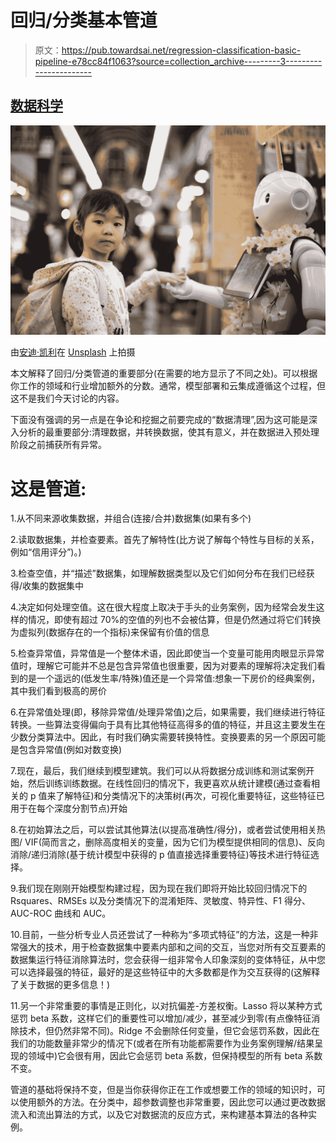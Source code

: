 # 回归/分类基本管道

> 原文：<https://pub.towardsai.net/regression-classification-basic-pipeline-e78cc84f1063?source=collection_archive---------3----------------------->

## [数据科学](https://towardsai.net/p/category/data-science)

![](img/1d8cf9e4914975a0e80b15b74924fa32.png)

由[安迪·凯利](https://unsplash.com/@askkell?utm_source=medium&utm_medium=referral)在 [Unsplash](https://unsplash.com?utm_source=medium&utm_medium=referral) 上拍摄

本文解释了回归/分类管道的重要部分(在需要的地方显示了不同之处)。可以根据你工作的领域和行业增加额外的分数。通常，模型部署和云集成遵循这个过程，但这不是我们今天讨论的内容。

下面没有强调的另一点是在争论和挖掘之前要完成的“数据清理”,因为这可能是深入分析的最重要部分:清理数据，并转换数据，使其有意义，并在数据进入预处理阶段之前捕获所有异常。

# 这是管道:

1.从不同来源收集数据，并组合(连接/合并)数据集(如果有多个)

2.读取数据集，并检查要素。首先了解特性(比方说了解每个特性与目标的关系，例如“信用评分”)。)

3.检查空值，并“描述”数据集，如理解数据类型以及它们如何分布在我们已经获得/收集的数据集中

4.决定如何处理空值。这在很大程度上取决于手头的业务案例，因为经常会发生这样的情况，即使有超过 70%的空值的列也不会被估算，但是仍然通过将它们转换为虚拟列(数据存在的一个指标)来保留有价值的信息

5.检查异常值，异常值是一个整体术语，因此即使当一个变量可能用肉眼显示异常值时，理解它可能并不总是包含异常值也很重要，因为对要素的理解将决定我们看到的是一个遥远的(低发生率/特殊)值还是一个异常值:想象一下房价的经典案例，其中我们看到极高的房价

6.在异常值处理(即，移除异常值/处理异常值)之后，如果需要，我们继续进行特征转换。一些算法变得偏向于具有比其他特征高得多的值的特征，并且这主要发生在少数分类算法中。因此，有时我们确实需要转换特性。变换要素的另一个原因可能是包含异常值(例如对数变换)

7.现在，最后，我们继续到模型建筑。我们可以从将数据分成训练和测试案例开始，然后训练训练数据。在线性回归的情况下，我更喜欢从统计建模(通过查看相关的 p 值来了解特征)和分类情况下的决策树(再次，可视化重要特征，这些特征已用于在每个深度分割节点)开始

8.在初始算法之后，可以尝试其他算法(以提高准确性/得分)，或者尝试使用相关热图/ VIF(简而言之，删除高度相关的变量，因为它们为模型提供相同的信息)、反向消除/递归消除(基于统计模型中获得的 p 值直接选择重要特征)等技术进行特征选择。

9.我们现在刚刚开始模型构建过程，因为现在我们即将开始比较回归情况下的 Rsquares、RMSEs 以及分类情况下的混淆矩阵、灵敏度、特异性、F1 得分、AUC-ROC 曲线和 AUC。

10.目前，一些分析专业人员还尝试了一种称为“多项式特征”的方法，这是一种非常强大的技术，用于检查数据集中要素内部和之间的交互，当您对所有交互要素的数据集运行特征消除算法时，您会获得一组非常令人印象深刻的变体特征，从中您可以选择最强的特征，最好的是这些特征中的大多数都是作为交互获得的(这解释了关于数据的更多信息！)

11.另一个非常重要的事情是正则化，以对抗偏差-方差权衡。Lasso 将以某种方式惩罚 beta 系数，这样它们的重要性可以增加/减少，甚至减少到零(有点像特征消除技术，但仍然非常不同)。Ridge 不会删除任何变量，但它会惩罚系数，因此在我们的功能数量非常少的情况下(或者在所有功能都需要作为业务案例理解/结果呈现的领域中)它会很有用，因此它会惩罚 beta 系数，但保持模型的所有 beta 系数不变。

管道的基础将保持不变，但是当你获得你正在工作或想要工作的领域的知识时，可以使用额外的方法。在分类中，超参数调整也非常重要，因此您可以通过更改数据流入和流出算法的方式，以及它对数据流的反应方式，来构建基本算法的各种实例。